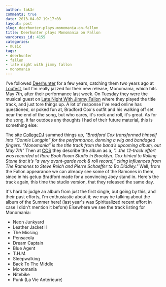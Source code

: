 ```yaml
---
author: fak3r
comments: true
date: 2013-04-07 19:17:08
layout: post
slug: deerhunter-plays-monomania-on-fallon
title: Deerhunter plays Monomania on Fallon
wordpress_id: 4155
categories:
- music
tags:
- deerhunter
- fallon
- late night with jimmy fallon
- monomania
---
```


I've followed [Deerhunter](http://deerhuntertheband.blogspot.com/) for a few years, catching them two years ago at [Loufest](http://www.loufest.com/), but I'm really jazzed for their new release, Monomania, which hits May 7th, after their performance last week. On Tuesday they were the musical guest on [Late Night With Jimmy Fallon](http://www.latenightwithjimmyfallon.com/) where they played the title track, and just tore things up. A lot of response I've read online has questioned, or poked fun at, Bradford Cox's outfit and his walking off set near the end of the song, but who cares, it's rock and roll, it's great. As for the song, it far outdoes any thoughts I had of their future material, this is something else:



<!-- more -->

The site [CollegeDJ](http://www.collegedj.net/2013/04/03/alternative/watch-deerhunter-performs-monomania-live-on-fallon-video/) summed things up, _"Bradford Cox transformed himself into “Connie Lungpin” for the performance, donning a wig and bandaged fingers. “Monomania” is the title track from the band’s upcoming album, out May 7th"_ Then at [COS](http://consequenceofsound.net/2013/04/deerhunter-debut-new-song-monomania-on-fallon/) they describe the album as a, _"...the 12-track effort was recorded at Rare Book Room Studio in Brooklyn. Cox hinted to Rolling Stone that it’s “a very avant-garde rock & roll record,” citing influences from The Ramones to Steve Reich and Pierre Schaeffer to Bo Diddley."_ Well, from the Fallon appearance we can already see some of the Ramones in them, since in his getup Bradford made for a convincing Joey stand in. Here's the track again, this time the studio version, that they released the same day.



It's hard to judge an album from just the first single, but going by this, and their past efforts, I'm enthusiastic about it; we may be talking about the album of the Summer here! (last year's was Spiritualized recent effort in case I didn't mention it before) Elsewhere we see the track listing for Monomania:

	
  * Neon Junkyard
  * Leather Jacket II
  * The Missing
  * Pensacola
  * Dream Captain
  * Blue Agent
  * T.H.M.
  * Sleepwalking
  * Back To The Middle
  * Monomania
  * Nitebike
  * Punk (La Vie Antérieure)
